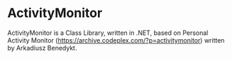 ﻿# ActivityMonitor

ActivityMonitor is a Class Library, written in .NET, based on Personal Activity Monitor (https://archive.codeplex.com/?p=activitymonitor) written by Arkadiusz Benedykt.
